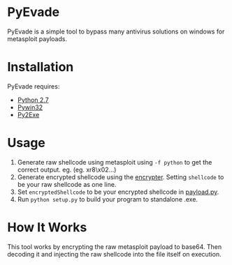 # PyEvade
PyEvade is a simple tool to bypass many antivirus solutions on windows for metasploit payloads.

# Installation
PyEvade requires:

* [Python 2.7](https://www.python.org/downloads)
* [Pywin32](https://sourceforge.net/projects/pywin32/files/pywin32/)
* [Py2Exe](https://sourceforge.net/projects/py2exe/files/py2exe/0.6.9/)

# Usage

1. Generate raw shellcode using metasploit using `-f python` to get the correct output. eg. (eg. xr8\x02...)
2. Generate encrypted shellcode using the [encrypter](https://github.com/xp4xbox/PyEvade/blob/master/encrypter.py). Setting `shellcode` to be your raw shellcode as one line.
3. Set `encryptedShellcode` to be your encrypted shellcode in [payload.py](https://github.com/xp4xbox/PyEvade/blob/master/payload.py).
4. Run `python setup.py` to build your program to standalone .exe.

# How It Works

This tool works by encrypting the raw metasploit payload to base64. Then decoding it and injecting the raw shellcode into the file itself on execution.
